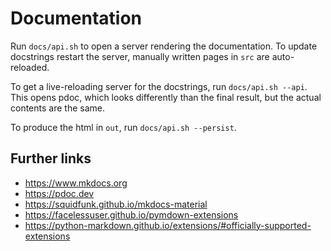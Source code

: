 # Documentation

Run `docs/api.sh` to open a server rendering the documentation.
To update docstrings restart the server, manually written pages in `src` are auto-reloaded.

To get a live-reloading server for the docstrings, run `docs/api.sh --api`. This opens pdoc, which looks differently than the final result, but the actual contents are the same.

To produce the html in `out`, run `docs/api.sh --persist`.


## Further links

* https://www.mkdocs.org
* https://pdoc.dev
* https://squidfunk.github.io/mkdocs-material
* https://facelessuser.github.io/pymdown-extensions
* https://python-markdown.github.io/extensions/#officially-supported-extensions
